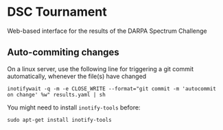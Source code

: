 # DSC Tournament
Web-based interface for the results of the DARPA Spectrum Challenge

## Auto-commiting changes

On a linux server, use the following line for triggering a git commit 
automatically, whenever the file(s) have changed

    inotifywait -q -m -e CLOSE_WRITE --format="git commit -m 'autocommit on change' %w" results.yaml | sh

You might need to install `inotify-tools` before:

    sudo apt-get install inotify-tools
    